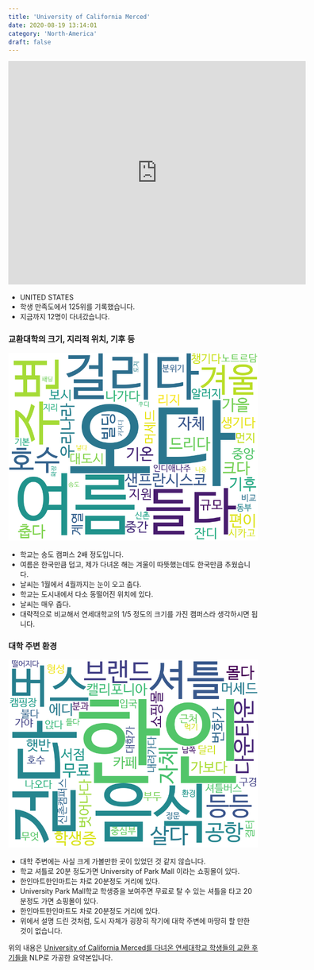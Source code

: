 ```yaml
---
title: 'University of California Merced'
date: 2020-08-19 13:14:01
category: 'North-America'
draft: false
---
```


<iframe
width="600"
height="450"
frameborder="0" style="border:0"
src="https://www.google.com/maps/embed/v1/place?key=AIzaSyC9e1AME-pVmWC4hBpFdu5S4dKzyepa3HQ&q=University+of+California+Merced&center=37.3660652,-120.4224179&zoom=14" allowfullscreen>
</iframe>


* UNITED STATES
* 학생 만족도에서 125위를 기록했습니다.
* 지금까지 12명이 다녀갔습니다. 

### 교환대학의 크기, 지리적 위치, 기후 등

![gen_info-WordCloud](../univ_wordclouds_okt/gen_info/US000291_gen_info_okt.png)

* 학교는 송도 캠퍼스 2배 정도입니다.
* 여름은 한국만큼 덥고, 제가 다녀온 해는 겨울이 따뜻했는데도 한국만큼 추웠습니다.
* 날씨는 1월에서 4월까지는 눈이 오고 춥다.
* 학교는 도시내에서 다소 동떨어진 위치에 있다.
* 날씨는 매우 춥다.
* 대략적으로 비교해서 연세대학교의 1/5 정도의 크기를 가진 캠퍼스라 생각하시면 됩니다.


### 대학 주변 환경

![env_info-WordCloud](../univ_wordclouds_okt/env_info/US000291_env_info_okt.png)

* 대학 주변에는 사실 크게 가볼만한 곳이 있었던 것 같지 않습니다.
* 학교 셔틀로 20분 정도가면 University of Park Mall 이라는 쇼핑몰이 있다.
* 한인마트한인마트는 차로 20분정도 거리에 있다.
* University Park Mall학교 학생증을 보여주면 무료로 탈 수 있는 셔틀을 타고 20분정도 가면 쇼핑몰이 있다.
* 한인마트한인마트도 차로 20분정도 거리에 있다.
* 위에서 설명 드린 것처럼, 도시 자체가 굉장히 작기에 대학 주변에 마땅히 할 만한 것이 없습니다.


위의 내용은 [University of California Merced를 다녀온 연세대학교 학생들의 교환 후기들을](http://oia.yonsei.ac.kr/partner/expReport.asp?ucode=US000291&bgbn=A) NLP로 가공한 요약본입니다. 
